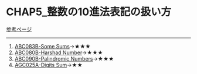 # CHAP5_整数の10進法表記の扱い方

[参考ページ](https://tinyurl.com/s3d5rf3)

---

1. [ABC083B-Some Sums](https://atcoder.jp/contests/abc083/tasks/abc083_b)→★★★
1. [ABC080B-Harshad Number](https://atcoder.jp/contests/abc080/tasks/abc080_b)→★★★
1. [ABC090B-Palindromic Numbers](https://atcoder.jp/contests/abc090/tasks/abc090_b)→★★★
1. [AGC025A-Digits Sum](https://atcoder.jp/contests/agc025/tasks/agc025_a)→★★
